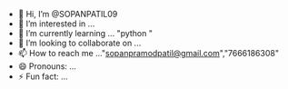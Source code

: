 - 👋 Hi, I’m @SOPANPATIL09
- 👀 I’m interested in ...
- 🌱 I’m currently learning ... "python "
- 💞️ I’m looking to collaborate on ...
- 📫 How to reach me ..."sopanpramodpatil@gmail.com","7666186308"
- 😄 Pronouns: ...
- ⚡ Fun fact: ...

<!---
SOPANPATIL09/SOPANPATIL09 is a ✨ special ✨ repository because its `README.md` (this file) appears on your GitHub profile.
You can click the Preview link to take a look at your changes.
--->
